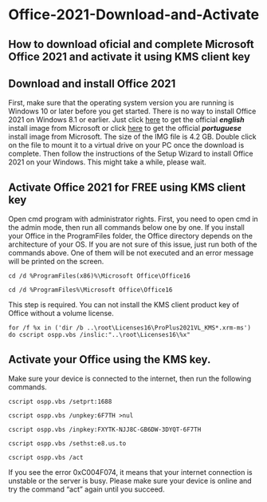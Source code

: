 # Office-2021-Download-and-Activate
## How to download oficial and complete Microsoft Office 2021 and activate it using KMS client key


## Download and install Office 2021
First, make sure that the operating system version you are running is Windows 10 or later before you get started. There is no way to install Office 2021 on Windows 8.1 or earlier.
Just click [here](https://officecdn.microsoft.com/db/492350f6-3a01-4f97-b9c0-c7c6ddf67d60/media/en-us/ProPlus2021Retail.img)  to get the official **_english_** install image from Microsoft or click [here](https://officecdn.microsoft.com/db/492350f6-3a01-4f97-b9c0-c7c6ddf67d60/media/pt-br/ProPlus2021Retail.img) to get the official **_portuguese_** install image from Microsoft. The size of the IMG file is 4.2 GB. Double click on the file to mount it to a virtual drive on your PC once the download is complete. Then follow the instructions of the Setup Wizard to install Office 2021 on your Windows.
This might take a while, please wait.


## Activate Office 2021 for FREE using KMS client key

Open cmd program with administrator rights.
First, you need to open cmd in the admin mode, then run all commands below one by one.
If you install your Office in the ProgramFiles folder, the Office directory depends on the architecture of your OS. If you are not sure of this issue, just run both of the commands above. One of them will be not executed and an error message will be printed on the screen.
```
cd /d %ProgramFiles(x86)%\Microsoft Office\Office16

cd /d %ProgramFiles%\Microsoft Office\Office16
```

This step is required. You can not install the KMS client product key of Office without a volume license.
```
for /f %x in ('dir /b ..\root\Licenses16\ProPlus2021VL_KMS*.xrm-ms') do cscript ospp.vbs /inslic:"..\root\Licenses16\%x"
```


## Activate your Office using the KMS key.
Make sure your device is connected to the internet, then run the following commands.
```
cscript ospp.vbs /setprt:1688

cscript ospp.vbs /unpkey:6F7TH >nul

cscript ospp.vbs /inpkey:FXYTK-NJJ8C-GB6DW-3DYQT-6F7TH

cscript ospp.vbs /sethst:e8.us.to

cscript ospp.vbs /act
```

If you see the error 0xC004F074, it means that your internet connection is unstable or the server is busy. Please make sure your device is online and try the command “act” again until you succeed.
